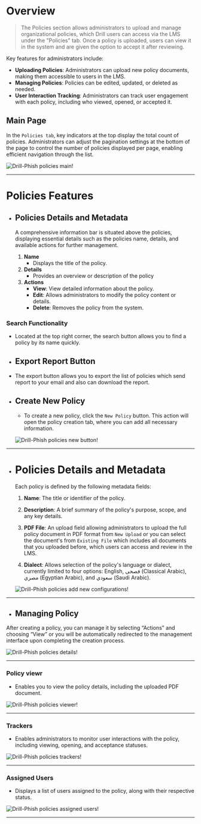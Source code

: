 # Overview
> The Policies section allows administrators to upload and manage organizational policies, which Drill users can access via the LMS under the "Policies" tab. Once a policy is uploaded, users can view it in the system and are given the option to accept it after reviewing.

Key features for administrators include:

- **Uploading Policies**: Administrators can upload new policy documents, making them accessible to users in the LMS.
- **Managing Policies**: Policies can be edited, updated, or deleted as needed.
- **User Interaction Tracking**: Administrators can track user engagement with each policy, including who viewed, opened, or accepted it.

## Main Page

In the `Policies tab`, key indicators at the top display the total count of policies. Administrators can adjust the pagination settings at the bottom of the page to control the number of policies displayed per page, enabling efficient navigation through the list.

![Drill-Phish policies main!](../../assets/drill/policies/main.png "Drill-Phish policies main")

---

# Policies Features

- ## Policies Details and Metadata

    A comprehensive information bar is situated above the policies, displaying essential details such as the policies name, details, and available actions for further management.

    1. **Name**
        - Displays the title of the policy.
    2. **Details**
        - Provides an overview or description of the policy
    3. **Actions**
        - **View**: View detailed information about the policy.
        - **Edit**: Allows administrators to modify the policy content or details.
        - **Delete**: Removes the policy from the system.

### Search Functionality

- Located at the top right corner, the search button allows you to find a policy by its name quickly.

- ## Export Report Button

- The export button allows you to export the list of policies which send report to your email and also can download the report.

- ## Create New Policy

    - To create a new policy, click the `New Policy` button. This action will open the policy creation tab, where you can add all necessary information.

    ![Drill-Phish policies new button!](../../assets/drill/policies/new_policy_button.png "Drill-Phish policies new button")

---
    
- # Policies Details and Metadata 
    Each policy is defined by the following metadata fields: 

    1. **Name**: The title or identifier of the policy.

    2. **Description**: A brief summary of the policy's purpose, scope, and any key details. 

    3. **PDF File**: An upload field allowing administrators to upload the full policy document in PDF format from `New Upload` or you can select the document's from `Existing File` which includes all documents that you uploaded before, which users can access and review in the LMS.
    
    4. **Dialect**: Allows selection of the policy's language or dialect, currently limited to four options:
    English, فصحى (Classical Arabic), مصري (Egyptian Arabic), and سعودي (Saudi Arabic).

    ![Drill-Phish policies add new configurations!](../../assets/drill/policies/new_configurations.png "Drill-Phish policies add new configurations")

---

- ## Managing Policy

After creating a policy, you can manage it by selecting “Actions” and choosing “View” or you will be automatically redirected to the management interface upon completing the creation process.

![Drill-Phish policies details!](../../assets/drill/policies/policy_details.png "Drill-Phish policies details")

---

### Policy viewr

- Enables you to view the policy details, including the uploaded PDF document.

![Drill-Phish policies viewer!](../../assets/drill/policies/policy_viewer.png "Drill-Phish policies viewer")

---

### Trackers

- Enables administrators to monitor user interactions with the policy, including viewing, opening, and acceptance statuses.

![Drill-Phish policies trackers!](../../assets/drill/policies/policy_trackers.png "Drill-Phish policies trackers")

---

### Assigned Users

- Displays a list of users assigned to the policy, along with their respective status.

![Drill-Phish policies assigned users!](../../assets/drill/policies/policy_assigned_user.png "Drill-Phish policies assigned users")


---